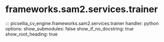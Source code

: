 # frameworks.sam2.services.trainer

::: picsellia_cv_engine.frameworks.sam2.services.trainer
    handler: python
    options:
        show_submodules: false
        show_if_no_docstring: true
        show_root_heading: true
